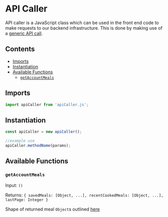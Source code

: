 # API Caller <!-- omit from toc -->

API caller is a JavaScript class which can be used in the front end code to make requests to our backend infrastructure.
This is done by making use of a [generic API call](generic-call.md).

## Contents <!-- omit from toc -->
- [Imports](#imports)
- [Instantiation](#instantiation)
- [Available Functions](#available-functions)
  - [`getAccountMeals`](#getaccountmeals)

## Imports
```Javascript
import apiCaller from 'apiCaller.js';
```

## Instantiation
```Javascript
const apiCaller = new apiCaller();

//example use
apiCaller.methodName(params);
```

## Available Functions

### `getAccountMeals`
Input: `()`

Returns: `{ savedMeals: [Object, ...], recentCookedMeals: [Object, ...], lastPage: Integer }`

Shape of returned meal `Object`s outlined [here](../neptune/neptune_design.md#node-properties)

